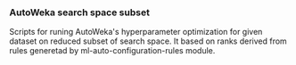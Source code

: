 ### AutoWeka search space subset

Scripts for runing AutoWeka's hyperparameter optimization for given dataset on reduced subset of search space. It based on ranks derived from rules generetad by ml-auto-configuration-rules module.
